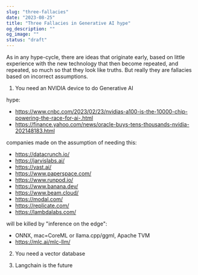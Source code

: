 ```yaml
---
slug: "three-fallacies"
date: "2023-08-25"
title: "Three Fallacies in Generative AI hype"
og_description: ""
og_image: ""
status: "draft"
---
```


As in any hype-cycle, there are ideas that originate early, based on little experience with the new technology
that then become repeated, and repeated, so much so that they look like truths.  But really they are fallacies based on incorrect assumptions.

1. You need an NVIDIA device to do Generative AI

hype:
- https://www.cnbc.com/2023/02/23/nvidias-a100-is-the-10000-chip-powering-the-race-for-ai-.html
- https://finance.yahoo.com/news/oracle-buys-tens-thousands-nvidia-202148183.html

companies made on the assumption of needing this:
- https://datacrunch.io/
- https://jarvislabs.ai/
- https://vast.ai/
- https://www.paperspace.com/
- https://www.runpod.io/
- https://www.banana.dev/
- https://www.beam.cloud/
- https://modal.com/
- https://replicate.com/
- https://lambdalabs.com/

will be killed by "inference on the edge":
- ONNX, mac=CoreML or llama.cpp/ggml, Apache TVM
- https://mlc.ai/mlc-llm/

2. You need a vector database

3. Langchain is the future


